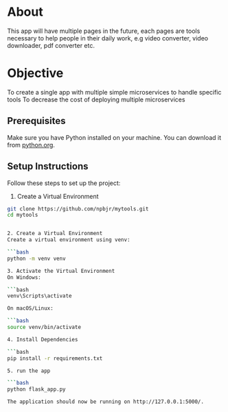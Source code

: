 # About
This app will have multiple pages in the future, each pages are tools necessary to help people in their daily work, e.g video converter, video downloader, pdf converter etc.

# Objective

To create a single app with multiple simple microservices to handle specific tools
To decrease the cost of deploying multiple microservices

## Prerequisites

Make sure you have Python installed on your machine. You can download it from [python.org](https://www.python.org/downloads/).

## Setup Instructions

Follow these steps to set up the project:

1. Create a Virtual Environment
```bash
git clone https://github.com/npbjr/mytools.git
cd mytools


2. Create a Virtual Environment
Create a virtual environment using venv:

```bash
python -m venv venv

3. Activate the Virtual Environment
On Windows:

```bash
venv\Scripts\activate

On macOS/Linux:

```bash
source venv/bin/activate

4. Install Dependencies

```bash
pip install -r requirements.txt

5. run the app

```bash
python flask_app.py

The application should now be running on http://127.0.0.1:5000/.
```
